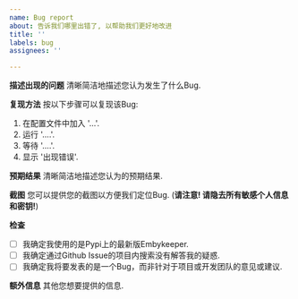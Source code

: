 ```yaml
---
name: Bug report
about: 告诉我们哪里出错了, 以帮助我们更好地改进
title: ''
labels: bug
assignees: ''

---
```


**描述出现的问题**
清晰简洁地描述您认为发生了什么Bug.

**复现方法**
按以下步骤可以复现该Bug:
1. 在配置文件中加入 '...'.
2. 运行 '....'.
3. 等待 '....'.
4. 显示 '出现错误'.

**预期结果**
清晰简洁地描述您认为的预期结果.

**截图**
您可以提供您的截图以方便我们定位Bug. (**请注意! 请隐去所有敏感个人信息和密钥!**)

**检查**
- [ ] 我确定我使用的是Pypi上的最新版Embykeeper.
- [ ] 我确定通过Github Issue的项目内搜索没有解答我的疑惑.
- [ ] 我确定我将要发表的是一个Bug，而非针对于项目或开发团队的意见或建议.

**额外信息**
其他您想要提供的信息.
